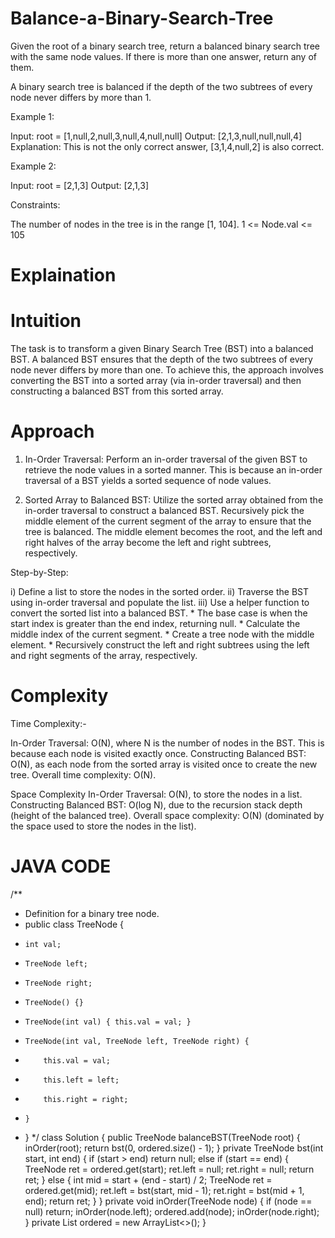 # Balance-a-Binary-Search-Tree

Given the root of a binary search tree, return a balanced binary search tree with the same node values. If there is more than one answer, return any of them.

A binary search tree is balanced if the depth of the two subtrees of every node never differs by more than 1.

Example 1:

Input: root = [1,null,2,null,3,null,4,null,null]
Output: [2,1,3,null,null,null,4]
Explanation: This is not the only correct answer, [3,1,4,null,2] is also correct.

Example 2:

Input: root = [2,1,3]
Output: [2,1,3]
 
Constraints:

The number of nodes in the tree is in the range [1, 104].
1 <= Node.val <= 105

# Explaination #

# Intuition
The task is to transform a given Binary Search Tree (BST) into a balanced BST. A balanced BST ensures that the depth of the two subtrees of every node never differs by more than one. To achieve this, the approach involves converting the BST into a sorted array (via in-order traversal) and then constructing a balanced BST from this sorted array.

# Approach
1) In-Order Traversal:
Perform an in-order traversal of the given BST to retrieve the node values in a sorted manner.
This is because an in-order traversal of a BST yields a sorted sequence of node values.

2) Sorted Array to Balanced BST:
Utilize the sorted array obtained from the in-order traversal to construct a balanced BST.
Recursively pick the middle element of the current segment of the array to ensure that the tree is balanced. The middle element becomes the root, and the left and right halves of the array become the left and right subtrees, respectively.

Step-by-Step:

i)   Define a list to store the nodes in the sorted order.
ii)  Traverse the BST using in-order traversal and populate the list.
iii) Use a helper function to convert the sorted list into a balanced BST.
         * The base case is when the start index is greater than the end index, returning null.
         * Calculate the middle index of the current segment.
         * Create a tree node with the middle element.
         * Recursively construct the left and right subtrees using the left and right segments of the array, respectively.
         
# Complexity

Time Complexity:-

In-Order Traversal: O(N), where N is the number of nodes in the BST. This is because each node is visited exactly once.
Constructing Balanced BST: O(N), as each node from the sorted array is visited once to create the new tree.
Overall time complexity: O(N).

Space Complexity
In-Order Traversal: O(N), to store the nodes in a list.
Constructing Balanced BST: O(log N), due to the recursion stack depth (height of the balanced tree).
Overall space complexity: O(N) (dominated by the space used to store the nodes in the list).


# JAVA CODE

/**
 * Definition for a binary tree node.
 * public class TreeNode {
 *     int val;
 *     TreeNode left;
 *     TreeNode right;
 *     TreeNode() {}
 *     TreeNode(int val) { this.val = val; }
 *     TreeNode(int val, TreeNode left, TreeNode right) {
 *         this.val = val;
 *         this.left = left;
 *         this.right = right;
 *     }
 * }
 */
class Solution {
    public TreeNode balanceBST(TreeNode root) {
        inOrder(root);
        return bst(0, ordered.size() - 1);
    }
    private TreeNode bst(int start, int end) {
        if (start > end) return null;
        else if (start == end) {
            TreeNode ret = ordered.get(start);
            ret.left = null;
            ret.right = null;
            return ret;
        } else {
            int mid = start + (end - start) / 2;
            TreeNode ret = ordered.get(mid);
            ret.left = bst(start, mid - 1);
            ret.right = bst(mid + 1, end);
            return ret;
        }
    }
    private void inOrder(TreeNode node) {
        if (node == null) return;
        inOrder(node.left);
        ordered.add(node);
        inOrder(node.right);
    }
    private List<TreeNode> ordered = new ArrayList<>();
}
